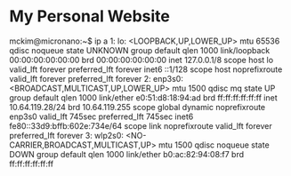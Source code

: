 # My Personal Website
mckim@micronano:~$ ip a
1: lo: <LOOPBACK,UP,LOWER_UP> mtu 65536 qdisc noqueue state UNKNOWN group default qlen 1000
    link/loopback 00:00:00:00:00:00 brd 00:00:00:00:00:00
    inet 127.0.0.1/8 scope host lo
       valid_lft forever preferred_lft forever
    inet6 ::1/128 scope host noprefixroute 
       valid_lft forever preferred_lft forever
2: enp3s0: <BROADCAST,MULTICAST,UP,LOWER_UP> mtu 1500 qdisc mq state UP group default qlen 1000
    link/ether e0:51:d8:18:94:ad brd ff:ff:ff:ff:ff:ff
    inet 10.64.119.28/24 brd 10.64.119.255 scope global dynamic noprefixroute enp3s0
       valid_lft 745sec preferred_lft 745sec
    inet6 fe80::33d9:bffb:602e:734e/64 scope link noprefixroute 
       valid_lft forever preferred_lft forever
3: wlp2s0: <NO-CARRIER,BROADCAST,MULTICAST,UP> mtu 1500 qdisc noqueue state DOWN group default qlen 1000
    link/ether b0:ac:82:94:08:f7 brd ff:ff:ff:ff:ff:ff
